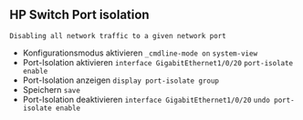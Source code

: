 ## HP Switch Port isolation
```ad-info
Disabling all network traffic to a given network port
```
* Konfigurationsmodus aktivieren
`_cmdline-mode on`
`system-view`
* Port-Isolation aktivieren
`interface GigabitEthernet1/0/20`
`port-isolate enable`
* Port-Isolation anzeigen
`display port-isolate group`
* Speichern
`save`
* Port-Isolation deaktivieren
`interface GigabitEthernet1/0/20`
`undo port-isolate enable`